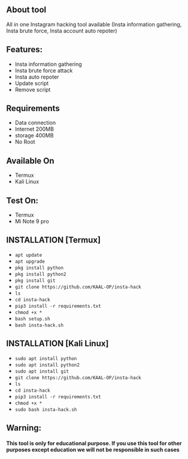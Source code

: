 ## About tool
All in one Instagram hacking tool available (Insta information gathering, Insta brute force, Insta account auto repoter)

## Features:

- Insta information gathering
- Insta brute force attack
- Insta auto repoter
- Update script
- Remove script

## Requirements
- Data connection
- Internet 200MB
- storage 400MB
- No Root

## Available On
- Termux
- Kali Linux

## Test On:
- Termux
- Mi Note 9 pro

## INSTALLATION [Termux]

* `apt update`
* `apt upgrade`
* `pkg install python`
* `pkg install python2`
* `pkg install git`
* `git clone https://github.com/KAAL-OP/insta-hack`
* `ls`
* `cd insta-hack`
* `pip3 install -r requirements.txt`
* `chmod +x *`
* `bash setup.sh`
* `bash insta-hack.sh`

## INSTALLATION [Kali Linux]

* `sudo apt install python`
* `sudo apt install python2`
* `sudo apt install git`
* `git clone https://github.com/KAAL-OP/insta-hack`
* `ls`
* `cd insta-hack`
* `pip3 install -r requirements.txt`
* `chmod +x *`
* `sudo bash insta-hack.sh`


## Warning:
#### This tool is only for educational purpose. If you use this tool for other purposes except education we will not be responsible in such cases
